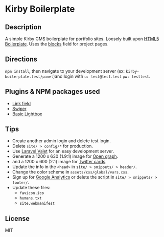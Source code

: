 # Kirby Boilerplate

## Description

A simple Kirby CMS boilerplate for portfolio sites. Loosely built upon [HTML5 Boilerplate](https://html5boilerplate.com/). Uses the [blocks](https://getkirby.com/docs/reference/panel/fields/blocks) field for project pages.

## Directions

`npm install`, then navigate to your development server (ex: `kirby-boilerplate.test/panel`)and login with `u: test@test.test` `pw: testtest`.

## Plugins & NPM packages used

-   [Link field](https://github.com/OblikStudio/kirby-link-field)
-   [Swiper](https://swiperjs.com/)
-   [Basic Lightbox](https://basiclightbox.electerious.com/)

## Tips

-   Create another admin login and delete test login.
-   Delete `site/ > config/*` for production.
-   Use [Laravel Valet](https://laravel.com/docs/8.x/valet) for an easy development server.
-   Generate a 1200 x 630 (1.9:1) image for [Open graph](https://ogp.me/).
-   and a 1200 x 600 (2:1) image for [Twitter cards](https://developer.twitter.com/en/docs/twitter-for-websites/cards/overview/abouts-cards).
-   Update the info in the `<head>` in `site/ > snippets/ > header/`.
-   Change the color scheme in `assets/css/global/vars.css`.
-   Sign up for [Google Analytics](https://analytics.withgoogle.com/) or delete the script in `site/ > snippets/ > footer/`.
-   Update these files:
    -   `favicon.ico`
    -   `humans.txt`
    -   `site.webmanifest`

## License

MIT
